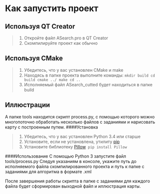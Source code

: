 


Как запустить проект
==================
Используя QT Creator
-----------------------------

 >1. Откройте файл ASearch.pro в QT Creator
 >2. Скомпилируйте проект как обычно

Используя CMake
-------------------------

 >1. Убедитесь, что у вас установлен CMake и make
 >2. Находясь в папке проекта выполните команды:
	 ```
	 mkdir build
	 cd build
	 cmake ../
	 make
	 cd ..
	 ```
>3. Исполняемый файл ASearch_cutted будет находиться в папке build

Иллюстрации
-------------------
А папке tools находится скрипт process.py, с помощью которого можно многопоточно обработать несколько файлов с заданиями и нарисовать карту с построенным путем.
####Установка
>1. Убедитесь, что у вас установлен Python 3.4 или старше
>2. Установите, если не установлена, утилиту [pip](pip.pypa.io/en/stable/installing/)
>3. Установите библиотеку [Pillow](https://pillow.readthedocs.io/en/latest/installation.html)```
	pip install Pillow```

####Использование
С помощью Python 3 запустите файл tools/process.py
Следуя указаниям в консоле, укажите путь до исполняемого файла скомпилированного проекта и путь к папке с заданиями для алгоритма в формате .xml

После завершения работы скрипта в папке с заданиями для каждого файла будет сформирован выходной файл и иллюстрация карты.
